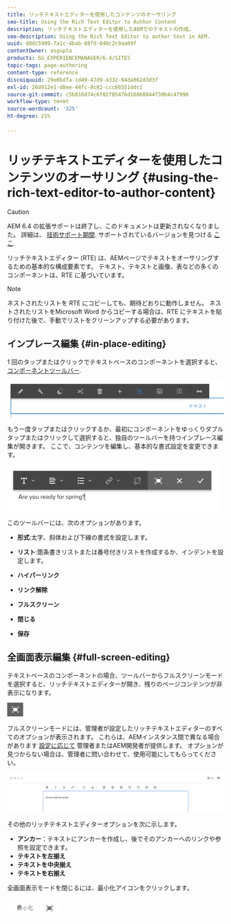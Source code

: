 ```yaml
---
title: リッチテキストエディターを使用したコンテンツのオーサリング
seo-title: Using the Rich Text Editor to Author Content
description: リッチテキストエディターを使用したAEMでのテキストの作成。
seo-description: Using the Rich Text Editor to author text in AEM.
uuid: d8dc5989-7a1c-4bab-88fd-040c2c9aa69f
contentOwner: asgupta
products: SG_EXPERIENCEMANAGER/6.4/SITES
topic-tags: page-authoring
content-type: reference
discoiquuid: 29e0bdfa-1d49-47d9-a332-04da062d3d3f
exl-id: 26d912e1-d8ee-44fc-8c82-ccc66551ddc1
source-git-commit: c5b816d74c6f02f85476d16868844f39b4c47996
workflow-type: tm+mt
source-wordcount: '325'
ht-degree: 21%

---
```


# リッチテキストエディターを使用したコンテンツのオーサリング {#using-the-rich-text-editor-to-author-content}

>[!CAUTION]
>
>AEM 6.4 の拡張サポートは終了し、このドキュメントは更新されなくなりました。 詳細は、 [技術サポート期間](https://helpx.adobe.com/jp/support/programs/eol-matrix.html). サポートされているバージョンを見つける [ここ](https://experienceleague.adobe.com/docs/?lang=ja).

リッチテキストエディター (RTE) は、AEMページでテキストをオーサリングするための基本的な構成要素です。 テキスト、テキストと画像、表などの多くのコンポーネントは、RTE に基づいています。

>[!NOTE]
>
>ネストされたリストを RTE にコピーしても、期待どおりに動作しません。 ネストされたリストをMicrosoft Word からコピーする場合は、RTE にテキストを貼り付けた後で、手動でリストをクリーンアップする必要があります。

## インプレース編集 {#in-place-editing}

1 回のタップまたはクリックでテキストベースのコンポーネントを選択すると、 [コンポーネントツールバー](../sites-authoring/editing-content.md#edit-configure-copy-cut-delete-paste).

![screen_shot_2018-03-21at163054](assets/screen_shot_2018-03-21at163054.png)

もう一度タップまたはクリックするか、最初にコンポーネントをゆっくりダブルタップまたはクリックして選択すると、独自のツールバーを持つインプレース編集が開きます。 ここで、コンテンツを編集し、基本的な書式設定を変更できます。

![screen_shot_2018-03-21at163214](assets/screen_shot_2018-03-21at163214.png)

このツールバーには、次のオプションがあります。

* **形式**:太字、斜体および下線の書式を設定します。

* **リスト**:箇条書きリストまたは番号付きリストを作成するか、インデントを設定します。

* **ハイパーリンク**

* **リンク解除**

* **フルスクリーン**

* **閉じる**

* **保存**

## 全画面表示編集 {#full-screen-editing}

テキストベースのコンポーネントの場合、ツールバーからフルスクリーンモードを選択すると、リッチテキストエディターが開き、残りのページコンテンツが非表示になります。

![](do-not-localize/screen_shot_2018-03-21at163236.png)

フルスクリーンモードには、管理者が設定したリッチテキストエディターのすべてのオプションが表示されます。 これらは、AEMインスタンス間で異なる場合があります [設定に応じて](../sites-administering/rich-text-editor.md) 管理者またはAEM開発者が提供します。 オプションが見つからない場合は、管理者に問い合わせて、使用可能にしてもらってください。

![screen_shot_2018-03-21at163248](assets/screen_shot_2018-03-21at163248.png)

その他のリッチテキストエディターオプションを次に示します。

* **アンカー**：テキストにアンカーを作成し、後でそのアンカーへのリンクや参照を設定できます。
* **テキストを左揃え**
* **テキストを中央揃え**
* **テキストを右揃え**

全画面表示モードを閉じるには、最小化アイコンをクリックします。

![screen_shot_2018-03-21at163323](assets/screen_shot_2018-03-21at163323.png)

